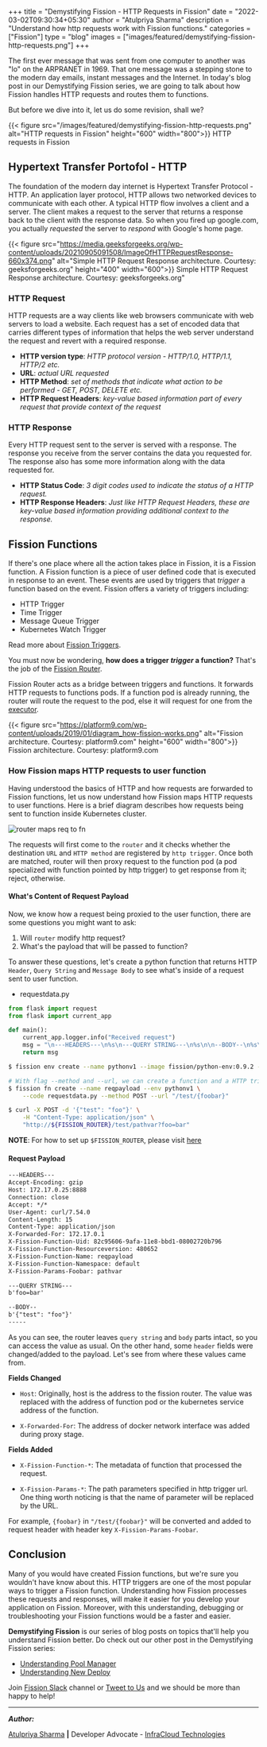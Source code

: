 +++
title = "Demystifying Fission - HTTP Requests in Fission"
date = "2022-03-02T09:30:34+05:30"
author = "Atulpriya Sharma"
description = "Understand how http requests work with Fission functions."
categories = ["Fission"]
type = "blog"
images = ["images/featured/demystifying-fission-http-requests.png"]
+++

The first ever message that was sent from one computer to another was "lo" on the ARPRANET in 1969.
That one message was a stepping stone to the modern day emails, instant messages and the Internet.
In today's blog post in our Demystifying Fission series, we are going to talk about how Fission handles HTTP requests and routes them to functions.

But before we dive into it, let us do some revision, shall we?

{{< figure src="/images/featured/demystifying-fission-http-requests.png" alt="HTTP requests in Fission" height="600" width="800">}} HTTP requests in Fission

## Hypertext Transfer Portofol - HTTP

The foundation of the modern day internet is Hypertext Transfer Protocol - HTTP.
An application layer protocol, HTTP allows two networked devices to communicate with each other.
A typical HTTP flow involves a client and a server.
The client makes a request to the server that returns a response back to the client with the response data.
So when you fired up google.com, you actually *requested* the server to *respond* with Google's home page.

{{< figure src="https://media.geeksforgeeks.org/wp-content/uploads/20210905091508/ImageOfHTTPRequestResponse-660x374.png" alt="Simple HTTP Request Response architecture. Courtesy: geeksforgeeks.org" height="400" width="600">}} Simple HTTP Request Response architecture. Courtesy: geeksforgeeks.org"

### HTTP Request

HTTP requests are a way clients like web browsers communicate with web servers to load a website.
Each request has a set of encoded data that carries different types of information that helps the web server understand the request and revert with a required response.

- **HTTP version type**: *HTTP protocol version - HTTP/1.0, HTTP/1.1, HTTP/2 etc.*
- **URL**: *actual URL requested*
- **HTTP Method**: *set of methods that indicate what action to be performed - GET, POST, DELETE etc.*
- **HTTP Request Headers**: *key-value based information part of every request that provide context of the request*

### HTTP Response

Every HTTP request sent to the server is served with a response.
The response you receive from the server contains the data you requested for.
The response also has some more information along with the data requested for.

- **HTTP Status Code**: *3 digit codes used to indicate the status of a HTTP request.*
- **HTTP Response Headers**: *Just like HTTP Request Headers, these are key-value based information providing additional context to the response.*

## Fission Functions

If there's one place where all the action takes place in Fission, it is a Fission function.
A Fission function is a piece of user defined code that is executed in response to an event.
These events are used by triggers that *trigger* a function based on the event.
Fission offers a variety of triggers including:

- HTTP Trigger
- Time Trigger
- Message Queue Trigger
- Kubernetes Watch Trigger

Read more about [Fission Triggers](/docs/concepts/#triggers).

You must now be wondering, **how does a trigger *trigger* a function?**
That's the job of the [Fission Router](/docs/architecture/router).

Fission Router acts as a bridge between triggers and functions.
It forwards HTTP requests to functions pods.
If a function pod is already running, the router will route the request to the pod, else it will request for one from the [executor](/docs/architecture/executor).

{{< figure src="https://platform9.com/wp-content/uploads/2019/01/diagram_how-fission-works.png" alt="Fission architecture. Courtesy: platform9.com" height="600" width="800">}} Fission architecture. Courtesy: platform9.com

### How Fission maps HTTP requests to user function

Having understood the basics of HTTP and how requests are forwarded to Fission functions, let us now understand how Fission maps HTTP requests to user functions.
Here is a brief diagram describes how requests being sent to function inside Kubernetes cluster.

![router maps req to fn](/images/how-to-develop-a-serverless-application-with-fission/router-maps-request-to-fn.svg)

The requests will first come to the `router` and it checks whether the destination `URL` and `HTTP method` are registered by `http trigger`.
Once both are matched, router will then proxy request to the function pod (a pod specialized with function pointed by http trigger) to get response from it; reject, otherwise.

#### What's Content of Request Payload

Now, we know how a request being proxied to the user function, there are some questions you might want to ask:

1. Will `router` modify http request?
2. What's the payload that will be passed to function?

To answer these questions, let's create a python function that returns HTTP `Header`, `Query String` and `Message Body`
to see what's inside of a request sent to user function.

* requestdata.py
  
```python
from flask import request
from flask import current_app

def main():
    current_app.logger.info("Received request")
    msg = "\n---HEADERS---\n%s\n---QUERY STRING---\n%s\n\n--BODY--\n%s\n-----\n" % (request.headers, request.query_string, request.get_data())
    return msg
```

```bash
$ fission env create --name pythonv1 --image fission/python-env:0.9.2 --version 1 --period 5

# With flag --method and --url, we can create a function and a HTTP trigger at the same time. 
$ fission fn create --name reqpayload --env pythonv1 \
    --code requestdata.py --method POST --url "/test/{foobar}"

$ curl -X POST -d '{"test": "foo"}' \
    -H "Content-Type: application/json" \
    "http://${FISSION_ROUTER}/test/pathvar?foo=bar"
```

**NOTE**: For how to set up `$FISSION_ROUTER`, please visit [here](/docs/installation/env_vars/)

#### Request Payload

```html
---HEADERS---
Accept-Encoding: gzip
Host: 172.17.0.25:8888
Connection: close
Accept: */*
User-Agent: curl/7.54.0
Content-Length: 15
Content-Type: application/json
X-Forwarded-For: 172.17.0.1
X-Fission-Function-Uid: 82c95606-9afa-11e8-bbd1-08002720b796
X-Fission-Function-Resourceversion: 480652
X-Fission-Function-Name: reqpayload
X-Fission-Function-Namespace: default
X-Fission-Params-Foobar: pathvar

---QUERY STRING---
b'foo=bar'

--BODY--
b'{"test": "foo"}'
-----
```

As you can see, the router leaves `query string` and `body` parts intact, so you can access the value as usual.
On the other hand, some `header` fields were changed/added to the payload. Let's see from where these values came from.

**Fields Changed**

* `Host`: Originally, host is the address to the fission router. The value was replaced with the address of function pod or the kubernetes service address of the function.

* `X-Forwarded-For`: The address of docker network interface was added during proxy stage.

**Fields Added**

* `X-Fission-Function-*`: The metadata of function that processed the request.

* `X-Fission-Params-*`: The path parameters specified in http trigger url. One thing worth noticing is that the name of parameter will be replaced by the URL.

For example, `{foobar}` in `"/test/{foobar}"` will be converted and added to request header with header key `X-Fission-Params-Foobar`.

## Conclusion

Many of you would have created Fission functions, but we're sure you wouldn't have know about this.
HTTP triggers are one of the most popular ways to trigger a Fission function.
Understanding how Fission processes these requests and responses, will make it easier for you develop your application on Fission.
Moreover, with this understanding, debugging or troubleshooting your Fission functions would be a faster and easier.

**Demystifying Fission** is our series of blog posts on topics that'll help you understand Fission better.
Do check out our other post in the Demystifying Fission series:

- [Understanding Pool Manager](/blog/demystifying-fission-pool-manager)
- [Understanding New Deploy](/blog/demystifying-fission-new-deploy)

Join [Fission Slack](https://fission.io/slack) channel or [Tweet to Us](https://twitter.com/fissionio) and we should be more than happy to help!

---

**_Author:_**

[Atulpriya Sharma](https://twitter.com/TheTechMaharaj)  **|**  Developer Advocate - [InfraCloud Technologies](http://infracloud.io/)